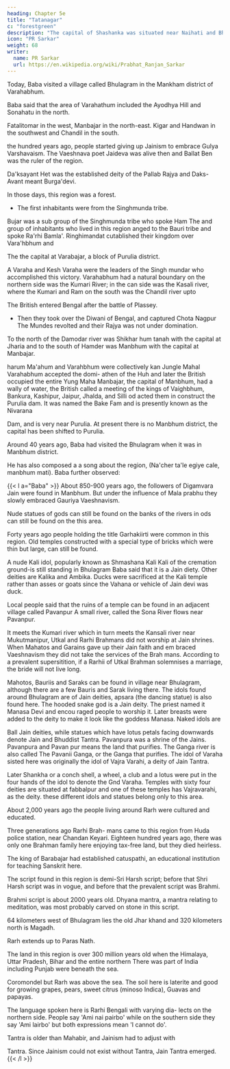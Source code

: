 ```yaml
---
heading: Chapter 5e
title: "Tatanagar"
c: "forestgreen"
description: "The capital of Shashanka was situated near Naihati and Bhadrapur in the district of Birbhum."
icon: "PR Sarkar"
weight: 68
writer:
  name: PR Sarkar
  url: https://en.wikipedia.org/wiki/Prabhat_Ranjan_Sarkar
---
```



<!-- April 198x. -->

Today, Baba visited a village called Bhulagram in the Mankham district of Varahabhum.

Baba said that the area of Varahathum included the Ayodhya Hill and Sonahatu in the north. 

Fatalitomar in the west, Manbajar in the north-east. Kigar and Handwan in the southwest and Chandil in the south.


the hundred years ago, people started giving up Jainism to embrace Gulya Varshavaism. The Vaeshnava poet Jaideva was alive then and Ballat Ben was the ruler of the region. 

Da'ksayant Het was the established deity of the Pallab Rajya and Daks- Avant meant Burga'devi. 

In those days, this region was a forest.
- The first inhabitants were from the Singhmunda tribe. 

Bujar was a sub group of the Singhmunda tribe who spoke Ham The and group of inhabitants who lived in this region anged to the Bauri tribe and spoke Ra'rhi Bamla'. Ringhimandat cutablished their kingdom over Vara'hbhum and

The the capital at Varabajar, a block of Purulia district. 

A Varaha and Kesh Varaha were the leaders of the Singh mundar who accomplished this victory. Varahabhum had a natural boundary on the northern side was the Kumari River; in the can side was the Kasali river, where the Kumari and Ram on the south was the Chandil river upto

The British entered Bengal after the battle of Plassey. 
- Then they took over the Diwani of Bengal, and captured Chota Nagpur The Mundes revolted and their Rajya was not under domination. 

To the north of the Damodar river was Shikhar hum tanah with the capital at Jharia and to the south of Hamder was Manbhum with the capital at Manbajar. 

harum Ma'ahum and Varahbhum were collectively kan Jungle Mahal Varahabhum accepted the domi- athen of the Huh and later the British occupied the entire Yung Maha Manbajar, the capital of Manbhum, had a wally of water, the British called a meeting of the kings of Vaighbhum, Bankura, Kashipur, Jaipur, Jhalda, and Silli od acted them in construct the Purulia dam. It was named the Bake Fam and is presently known as the Nivarana

<!-- 124 -->

Dam, and is very near Purulia. At present there is no Manbhum district, the capital has been shifted to Purulia.

Around 40 years ago, Baba had visited the Bhulagram when it was in Manbhum district. 

He has also composed a a song about the region, (Na'cher ta'le egiye cale, manbhum mati). Baba further observed:

{{< l a="Baba" >}}
About 850-900 years ago, the followers of Digamvara Jain were found in Manbhum. But under the influence of Mala prabhu they slowly embraced Gauriya Vaeshnavism. 

Nude statues of gods can still be found on the banks of the rivers in ods can still be found on the this area.

Forty years ago people holding the title Garhakiirti were common in this region. Old temples constructed with a special type of bricks which were thin but large, can still be found.

A nude Kali idol, popularly known as Shmashana Kali Kali of the cremation ground-is still standing in Bhulagram Baba said that it is a Jain diety. Other deities are Kalika and Ambika. Ducks were sacrificed at the Kali temple rather than asses or goats since the Vahana or vehicle of Jain devi was
duck.

Local people said that the ruins of a temple can be found in an adjacent village called Pavanpur A small river, called the Sona River flows near Pavanpur. 

It meets the Kumari river which in turn meets the Kansali river near Mukutmanipur,
Utkal and Rarhi Brahmans did not worship at Jain shrines. When Mahatos and Garains gave up their Jain faith and em braced Vaeshnavism they did not take the services of the Brah mans. According to a prevalent supersitition, if a Rarhii of Utkal Brahman solemnises a marriage, the bride will not live long. 

Mahotos, Bauriis and Saraks can be found in village near Bhulagram, although there are a few Bauris and Sarak living there.
The idols found around Bhulagram are of Jain deities, apsara (the dancing statue) is also found here. The hooded snake god is a Jain deity. The priest named it Manasa Devi and encou raged people to worship it. Later breasts were added to the deity to make it look like the goddess Manasa. Naked idols are

Ball Jain deities, while statues which have lotus petals facing downwards denote Jain and Bhuddist Tantra.
Pavanpura was a shrine of the Jains. Pavanpura and Pavan pur means the land that purifies. The Ganga river is also called The Pavanii Ganga, or the Ganga that purifies. The idol of Varaha sisted here was originally the idol of Vajra Varahi, a deity of Jain Tantra.

Later Shankha or a conch shell, a wheel, a club and a lotus were put in the four hands of the idol to denote the Gnd Varaha. Temples with sixty four deities are situated at fabbalpur and one of these temples has Vajravarahi, as the deity. these different idols and statues belong only to this area.

About 2,000 years ago the people living around Rarh were cultured and educated. 

Three generations ago Rarhi Brah- mans came to this region from Huda police station, near Chandan Keyari. Eighteen hundred years ago, there was only one Brahman family here enjoying tax-free land, but they died heirless. 

The king of Barabajar had established catuspathi, an educational institution for teaching Sanskrit here.

The script found in this region is demi-Sri Harsh script; before that Shri Harsh script was in vogue, and before that the prevalent script was Brahmi. 

Brahmi script is about 2000 years old. Dhyana mantra, a mantra relating to meditation, was most probably carved on stone in this script.

64 kilometers west of Bhulagram lies the old Jhar khand and 320 kilometers north is Magadh. 

Rarh extends up to Paras Nath. 

The land in this region is over 300 million years old when the Himalaya, Uttar Pradesh, Bihar and the entire northern There was part of India including Punjab were beneath the sea.

Coromondel but Rarh was above the sea. The soil here is laterite and good for growing grapes, pears, sweet citrus (minoso Indica), Guavas and papayas.

The language spoken here is Rarhi Bengali with varying dia- lects on the northern side. People say 'Ami nai pairbo' while on the southern side they say 'Ami lairbo' but both expressions mean 'I cannot do'.

Tantra is older than Mahabir, and Jainism had to adjust with

<!-- 126 -->

Tantra. Since Jainism could not exist without Tantra, Jain Tantra emerged.
{{< /l >}}

